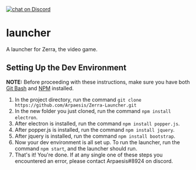 <a href="https://discord.gg/cEuUxkB">
        <img src="https://img.shields.io/discord/308323056592486420.svg?logo=discord?colorB=#8080ff"
            alt="chat on Discord"></a>
			
# launcher
A launcher for Zerra, the video game.

## Setting Up the Dev Environment
**NOTE:** Before proceeding with these instructions, make sure you have both [Git Bash](https://git-scm.com/downloads) and [NPM](https://www.npmjs.com/get-npm) installed.
1. In the project directory, run the command `git clone https://github.com/Arpaesis/Zerra-Launcher.git`
1. In the new folder you just cloned, run the command ``npm install electron``.
1. After electron is installed, run the command ``npm install popper.js``.
1. After popper.js is installed, run the command ``npm install jquery``.
1. After jquery is installed, run the command ``npm install bootstrap``.
1. Now your dev environment is all set up. To run the launcher, run the command ``npm start``, and the launcher should run.
1. That's it! You're done. If at any single one of these steps you encountered an error, please contact Arpaesis#8924 on discord.

